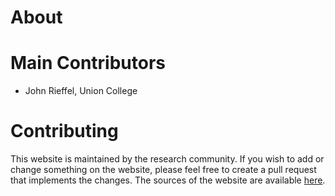 # About

# Main Contributors
- John Rieffel, Union College

# Contributing

This website is maintained by the research community. If you wish to add or change something on the website, please feel free to create a pull request that implements the changes.
The sources of the website are available [here](https://github.com/tensegrity-robotics/tensegrity-robotics.github.io).

